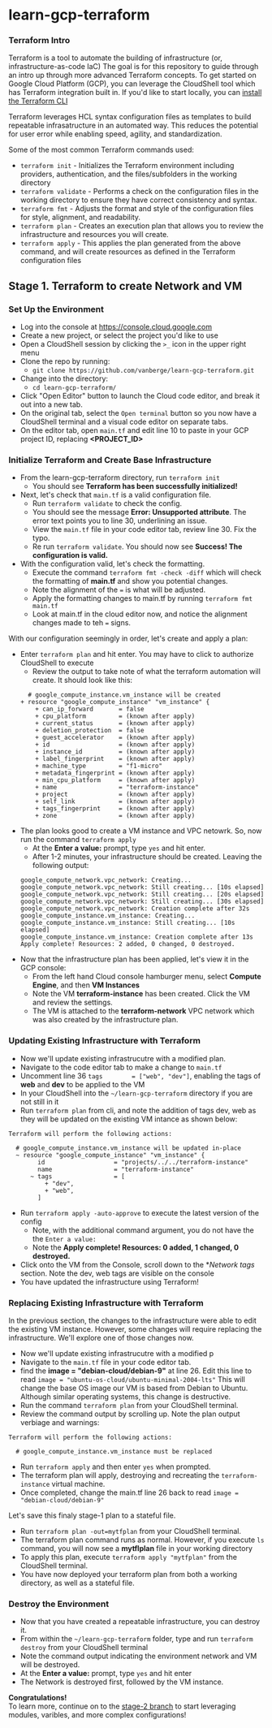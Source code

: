 # learn-gcp-terraform

### Terraform Intro
Terraform is a tool to automate the building of infrastructure (or, infrastructure-as-code IaC)
The goal is for this repository to guide through an intro up through more advanced Terraform concepts. 
To get started on Google Cloud Platform (GCP), you can leverage the CloudShell tool which has Terraform integration built in.
If you'd like to start locally, you can [install the Terraform CLI](https://learn.hashicorp.com/tutorials/terraform/install-cli)

Terraform leverages HCL syntax configuration files as templates to build repeatable infrasatructure in an automated way.  This reduces the potential for user error while enabling speed, agility, and standardization.

Some of the most common Terraform commands used:
* ``terraform init`` - Initializes the Terraform environment including providers, authentication, and the files/subfolders in the working directory
* ``terraform validate`` - Performs a check on the configuration files in the working directory to ensure they have correct consistency and syntax.
* ``terraform fmt`` - Adjusts the format and style of the configuration files for style, alignment, and readability.
* ``terraform plan`` - Creates an execution plan that allows you to review the infrastructure and resources you will create.
* ``terraform apply`` - This applies the plan generated from the above command, and will create resources as defined in the Terraform configuration files

## Stage 1.  Terraform to create Network and VM
### Set Up the Environment
* Log into the console at https://console.cloud.google.com
* Create a new project, or select the project you'd like to use
* Open a CloudShell session by clicking the ``>_`` icon in the upper right menu
* Clone the repo by running:
  * ``git clone https://github.com/vanberge/learn-gcp-terraform.git``
* Change into the directory:
  * ``cd learn-gcp-terraform/``
* Click "Open Editor" button to launch the Cloud code editor, and break it out into a new tab.
* On the original tab, select the ``Open terminal`` button so you now have a CloudShell terminal and a visual code editor on separate tabs.
* On the editor tab, open ``main.tf`` and edit line 10 to paste in your GCP project ID, replacing **<PROJECT_ID>**

### Initialize Terraform and Create Base Infrastructure
* From the learn-gcp-terraform directory, run ``terraform init`` 
  * You should see **Terraform has been successfully initialized!**
* Next, let's check that ``main.tf`` is a valid configuration file.
  * Run ``terraform validate`` to check the config.
  * You should see the message **Error: Unsupported attribute**. The error text points you to line 30, underlining an issue.
  * View the ``main.tf`` file in your code editor tab, review line 30.  Fix the typo.
  * Re run ``terraform validate``.  You should now see **Success! The configuration is valid.**
* With the configuration valid, let's check the formatting.
  * Execute the command ``terraform fmt -check -diff`` which will check the formatting of **main.tf** and show you potential changes.
  * Note the alignment of the ``=`` is what will be adjusted.
  * Apply the formatting changes to main.tf by running ```terraform fmt main.tf```
  * Look at main.tf in the cloud editor now, and notice the alignment changes made to teh ``=`` signs.

With our configuration seemingly in order, let's create and apply a plan:
* Enter ``terraform plan`` and hit enter.  You may have to click to authorize CloudShell to execute
  * Review the output to take note of what the terraform automation will create. It should look like this: 
  ```
    # google_compute_instance.vm_instance will be created
  + resource "google_compute_instance" "vm_instance" {
      + can_ip_forward       = false
      + cpu_platform         = (known after apply)
      + current_status       = (known after apply)
      + deletion_protection  = false
      + guest_accelerator    = (known after apply)
      + id                   = (known after apply)
      + instance_id          = (known after apply)
      + label_fingerprint    = (known after apply)
      + machine_type         = "f1-micro"
      + metadata_fingerprint = (known after apply)
      + min_cpu_platform     = (known after apply)
      + name                 = "terraform-instance"
      + project              = (known after apply)
      + self_link            = (known after apply)
      + tags_fingerprint     = (known after apply)
      + zone                 = (known after apply)
    ```
* The plan looks good to create a VM instance and VPC netowrk.  So, now run the command ``terraform apply``
  * At the **Enter a value:** prompt, type ``yes`` and hit enter.  
  * After 1-2 minutes, your infrastructure should be created.  Leaving the following output:
  ```
  google_compute_network.vpc_network: Creating...
  google_compute_network.vpc_network: Still creating... [10s elapsed]
  google_compute_network.vpc_network: Still creating... [20s elapsed]
  google_compute_network.vpc_network: Still creating... [30s elapsed]
  google_compute_network.vpc_network: Creation complete after 32s 
  google_compute_instance.vm_instance: Creating...
  google_compute_instance.vm_instance: Still creating... [10s elapsed]
  google_compute_instance.vm_instance: Creation complete after 13s
  Apply complete! Resources: 2 added, 0 changed, 0 destroyed.
  ```
* Now that the infrastructure plan has been applied, let's view it in the GCP console:
  * From the left hand Cloud console hamburger menu, select **Compute Engine**, and then **VM Instances**
  * Note the VM **terraform-instance** has been created. Click the VM and review the settings.  
  * The VM is attached to the  **terraform-network** VPC network which was also created by the infrastructure plan.

### Updating Existing Infrastructure with Terraform
* Now we'll update existing infrastrucutre with a modified plan.
* Navigate to the code editor tab to make a change to ``main.tf``
* Uncomment line 36 ``tags        = ["web", "dev"]``, enabling the tags of **web** and **dev** to be applied to the VM
* In your CloudShell into the ``~/learn-gcp-terraform`` directory if you are not still in it
* Run ``terraform plan`` from cli, and note the addition of tags dev, web as they will be updated on the existing VM intance as shown below:
```
Terraform will perform the following actions:

  # google_compute_instance.vm_instance will be updated in-place
  ~ resource "google_compute_instance" "vm_instance" {
        id                   = "projects/../../terraform-instance"
        name                 = "terraform-instance"
      ~ tags                 = [
          + "dev",
          + "web",
        ]
```
* Run ``terraform apply -auto-approve`` to execute the latest version of the config
  * Note, with the additional command argument, you do not have the the ``Enter a value:``
  * Note the **Apply complete! Resources: 0 added, 1 changed, 0 destroyed.**
* Click onto the VM from the Console, scroll down to the **Network tags* section.  Note the dev, web tags are visible on the console
* You have updated the infrastructure using Terraform!

### Replacing Existing Infrastructure with Terraform
In the previous section, the changes to the infrastructure were able to edit the existing VM instance. However, some changes will require replacing the infrastructure.
We'll explore one of those changes now.
* Now we'll update existing infrastrucutre with a modified p
* Navigate to the ``main.tf`` file in your code editor tab.
* find the **image = "debian-cloud/debian-9"** at line 26.  Edit this line to read ``image = "ubuntu-os-cloud/ubuntu-minimal-2004-lts"``
This will change the base OS image our VM is based from Debian to Ubuntu.  Although similar operating systems, this change is destructive.
* Run the command ``terraform plan`` from your CloudShell terminal.
* Review the command output by scrolling up.  Note the plan output verbiage and warnings:
```
Terraform will perform the following actions:

  # google_compute_instance.vm_instance must be replaced
```
* Run ``terraform apply`` and then enter ``yes`` when prompted.  
* The terraform plan will apply, destroying and recreating the ``terraform-instance`` virtual machine.
* Once completed, change the main.tf line 26 back to read ``image = "debian-cloud/debian-9"``

Let's save this finaly stage-1 plan to a stateful file.
* Run ``terraform plan -out=mytfplan`` from your CloudShell terminal.
* The terraform plan command runs as normal. However, if you execute ``ls`` command, you will now see a **mytflplan** file in your working directory
* To apply this plan, execute ``terraform apply "mytfplan"`` from the CloudShell terminal.
* You have now deployed your terraform plan from both a working directory, as well as a stateful file.

### Destroy the Environment
* Now that you have created a repeatable infrastructure, you can destroy it.
* From within the ``~/learn-gcp-terraform`` folder, type and run ``terraform destroy`` from your CloudShell terminal
* Note the command output indicating the environment network and VM will be destroyed.
* At the **Enter a value:** prompt, type ``yes`` and hit enter
* The Network is destroyed first, followed by the VM instance. 

**Congratulations!**  
To learn more, continue on to the [stage-2 branch](https://github.com/vanberge/learn-gcp-terraform/tree/stage-2) to start leveraging modules, varibles, and more complex configurations!

